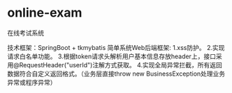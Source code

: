# online-exam
在线考试系统

技术框架：SpringBoot + tkmybatis
简单系统Web后端框架:
  1.xss防护。
  2.实现请求白名单功能。
  3.根据token请求头解析用户基本信息存放header上，接口采用@RequestHeader("userId")注解方式获取。
  4.实现全局异常拦截，所有返回数据符合自定义返回格式。（业务层直接throw new BusinessException处理业务异常或程序异常）
